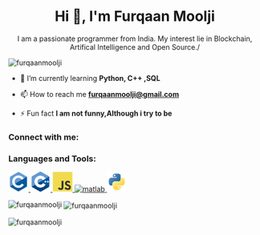 <h1 align="center">Hi 👋, I'm Furqaan Moolji</h1>
<p align="center">I am a passionate programmer from India. My interest lie in Blockchain, Artifical Intelligence and Open Source./</p>

<p align="left"> <img src="https://komarev.com/ghpvc/?username=furqaanmoolji&label=Profile%20views&color=0e75b6&style=flat" alt="furqaanmoolji" /> </p>

- 🌱 I’m currently learning **Python, C++ ,SQL**

- 📫 How to reach me **furqaanmoolji@gmail.com**

- ⚡ Fun fact **I am not funny,Although i try to be**

<h3 align="left">Connect with me:</h3>
<p align="left">
</p>

<h3 align="left">Languages and Tools:</h3>
<p align="left"> <a href="https://www.cprogramming.com/" target="_blank" rel="noreferrer"> <img src="https://raw.githubusercontent.com/devicons/devicon/master/icons/c/c-original.svg" alt="c" width="40" height="40"/> </a> <a href="https://www.w3schools.com/cpp/" target="_blank" rel="noreferrer"> <img src="https://raw.githubusercontent.com/devicons/devicon/master/icons/cplusplus/cplusplus-original.svg" alt="cplusplus" width="40" height="40"/> </a> <a href="https://developer.mozilla.org/en-US/docs/Web/JavaScript" target="_blank" rel="noreferrer"> <img src="https://raw.githubusercontent.com/devicons/devicon/master/icons/javascript/javascript-original.svg" alt="javascript" width="40" height="40"/> </a> <a href="https://www.mathworks.com/" target="_blank" rel="noreferrer"> <img src="https://upload.wikimedia.org/wikipedia/commons/2/21/Matlab_Logo.png" alt="matlab" width="40" height="40"/> </a> <a href="https://www.python.org" target="_blank" rel="noreferrer"> <img src="https://raw.githubusercontent.com/devicons/devicon/master/icons/python/python-original.svg" alt="python" width="40" height="40"/> </a> </p>

<p><img align="left" src="https://github-readme-stats.vercel.app/api/top-langs?username=furqaanmoolji&show_icons=true&locale=en&layout=compact" alt="furqaanmoolji" /></p>

<p>&nbsp;<img align="center" src="https://github-readme-stats.vercel.app/api?username=furqaanmoolji&show_icons=true&locale=en" alt="furqaanmoolji" /></p>

<p><img align="center" src="https://github-readme-streak-stats.herokuapp.com/?user=furqaanmoolji&" alt="furqaanmoolji" /></p>

